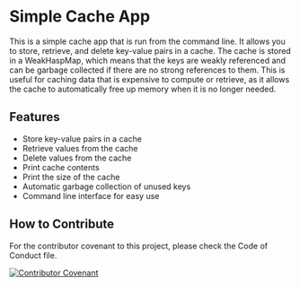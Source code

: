 # Simple Cache App

This is a simple cache app that is run from the command line. It allows you to store, retrieve, and delete key-value pairs in a cache. The cache is stored in a WeakHaspMap, which means that the keys are weakly referenced and can be garbage collected if there are no strong references to them. This is useful for caching data that is expensive to compute or retrieve, as it allows the cache to automatically free up memory when it is no longer needed.

## Features

- Store key-value pairs in a cache
- Retrieve values from the cache
- Delete values from the cache
- Print cache contents
- Print the size of the cache
- Automatic garbage collection of unused keys
- Command line interface for easy use

## How to Contribute

For the contributor covenant to this project, please check the Code of Conduct file.

[![Contributor Covenant](https://img.shields.io/badge/Contributor%20Covenant-2.1-4baaaa.svg)](CODE_OF_CONDUCT.md)